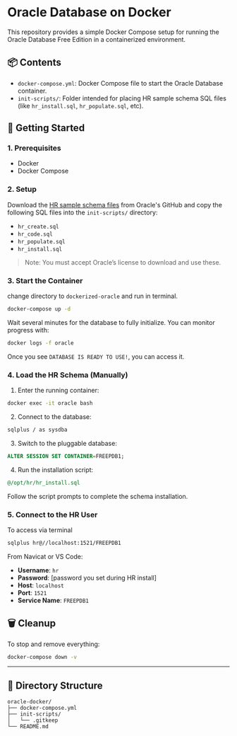 # Oracle Database on Docker

This repository provides a simple Docker Compose setup for running the Oracle Database Free Edition in a containerized environment.

## 📦 Contents

- `docker-compose.yml`: Docker Compose file to start the Oracle Database container.
- `init-scripts/`: Folder intended for placing HR sample schema SQL files (like `hr_install.sql`, `hr_populate.sql`, etc).

## 🚀 Getting Started

### 1. Prerequisites

- Docker
- Docker Compose

### 2. Setup

Download the [HR sample schema files](https://github.com/oracle/db-sample-schemas) from Oracle's GitHub and copy the following SQL files into the `init-scripts/` directory:

- `hr_create.sql`
- `hr_code.sql`
- `hr_populate.sql`
- `hr_install.sql`

> Note: You must accept Oracle’s license to download and use these.

### 3. Start the Container
change directory to `dockerized-oracle` and run in terminal.
```bash
docker-compose up -d
```

Wait several minutes for the database to fully initialize. You can monitor progress with:

```bash
docker logs -f oracle
```

Once you see `DATABASE IS READY TO USE!`, you can access it.

### 4. Load the HR Schema (Manually)

1. Enter the running container:

```bash
docker exec -it oracle bash
```

2. Connect to the database:

```bash
sqlplus / as sysdba
```

3. Switch to the pluggable database:

```sql
ALTER SESSION SET CONTAINER=FREEPDB1;
```

4. Run the installation script:

```sql
@/opt/hr/hr_install.sql
```

Follow the script prompts to complete the schema installation.

### 5. Connect to the HR User
To access via terminal 
```bash
sqlplus hr@//localhost:1521/FREEPDB1
```

From Navicat or VS Code:

- **Username**: `hr`
- **Password**: [password you set during HR install]
- **Host**: `localhost`
- **Port**: `1521`
- **Service Name**: `FREEPDB1`

## 🗑️ Cleanup

To stop and remove everything:

```bash
docker-compose down -v
```

---

## 📁 Directory Structure

```
oracle-docker/
├── docker-compose.yml
├── init-scripts/
│   └── .gitkeep
└── README.md
```
